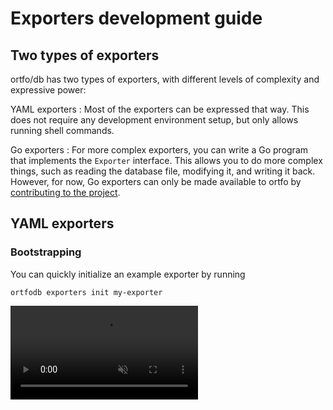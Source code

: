 <script setup>
	import schema from '../../public/exporter.schema.json';
</script>

# Exporters development guide

## Two types of exporters

ortfo/db has two types of exporters, with different levels of complexity and expressive power:

YAML exporters
: Most of the exporters can be expressed that way. This does not require any development environment setup, but only allows running shell commands.

Go exporters
: For more complex exporters, you can write a Go program that implements the `Exporter` interface. This allows you to do more complex things, such as reading the database file, modifying it, and writing it back. However, for now, Go exporters can only be made available to ortfo by [contributing to the project](https://github.com/ortfo/db).

## YAML exporters

### Bootstrapping

You can quickly initialize an example exporter by running

```shellsession
ortfodb exporters init my-exporter
```

<video src="/db/demo-exporters-init.mp4" muted autoplay controls />

### Configuration

<JSONSchema :schema :headings="4" />

#### Exporter command

<JSONSchema :schema type="ExporterCommand" />

### Example

As an example, this is the manifest for the built-in [SSH exporter](./builtin.md#ssh)

<<< @/ortfodb/exporters/ssh.yaml

## Go exporters

See the Go package documentation for the [`Exporter` interface](https://pkg.go.dev/github.com/ortfo/db/#Exporter).

### Examples

Some examples can be found in ortfo/db's source code:

- the [SQL exporter](https://github.com/ortfo/db/blob/main/exporter_sql.go)
- the [Localize exporter](https://github.com/ortfo/db/blob/main/exporter_localize.go)
